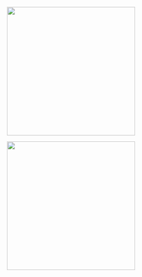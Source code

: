 <p align="center"><a href="https://s.lazada.co.id/s.kNtHc"><img src="https://img.shields.io/badge/TzStore%20Medan-blue?&style=flat-square&logo=Laz" width="300"" /></a></p> 
                         <p align="center"><a href="https://tokopedia.link/tzstoremedan"><img src="https://img.shields.io/badge/TzStore%20Medan-blue?&style=flat-square&logo=TokoPedia" width="300"" /></a></p> 
                 
